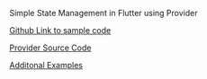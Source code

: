 Simple State Management in Flutter using Provider

[Github Link to sample code](https://github.com/flutter/samples/tree/master/provider_shopper)

[Provider Source Code](https://github.com/rrousselGit/provider)

[Additonal Examples](https://github.com/brianegan/flutter_architecture_samples/tree/master/change_notifier_provider)
